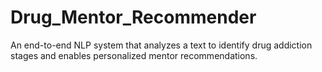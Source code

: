 # Drug_Mentor_Recommender
An end-to-end NLP system that analyzes a text to identify drug addiction stages and enables personalized mentor recommendations.
